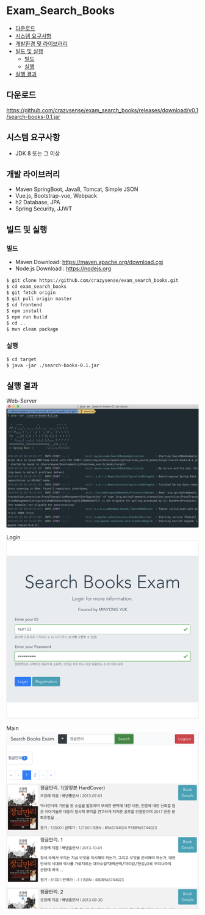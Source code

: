 Exam_Search_Books
===

* [다운로드](#다운로드)
* [시스템 요구사항](#시스템-요구사항)  
* [개발환경 및 라이브러리](#개발환경-및-라이브러리)  
* [빌드 및 실행](#빌드-및-실행)  
    * [빌드](#빌드)  
    * [실행](#실행-웹서버) 
* [실행 결과](#실행-결과)
    
## 다운로드
https://github.com/crazysense/exam_search_books/releases/download/v0.1/search-books-0.1.jar

## 시스템 요구사항
* JDK 8 또는 그 이상

## 개발 라이브러리
* Maven SpringBoot, Java8, Tomcat, Simple JSON
* Vue.js, Bootstrap-vue, Webpack
* h2 Database, JPA
* Spring Security, JJWT

## 빌드 및 실행  
### 빌드  
* Maven Download: https://maven.apache.org/download.cgi
* Node.js Download : https://nodejs.org
```console
$ git clone https://github.com/crazysense/exam_search_books.git
$ cd exam_search_books
$ git fetch origin
$ git pull origin master
$ cd frontend
$ npm install
$ npm run build
$ cd ..
$ mvn clean package
```

### 실행
```console
$ cd target
$ java -jar ./search-books-0.1.jar
```

## 실행 결과  
Web-Server  
![screenshot](img/run/01.web-server.png)  

Login  
![screenshot](img/run/02.login.png)  

Main  
![screenshot](img/run/03.main.png)  

